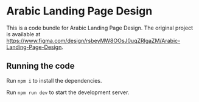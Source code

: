 
  # Arabic Landing Page Design

  This is a code bundle for Arabic Landing Page Design. The original project is available at https://www.figma.com/design/rsbeyMW8OOsJ0uqZRlgaZM/Arabic-Landing-Page-Design.

  ## Running the code

  Run `npm i` to install the dependencies.

  Run `npm run dev` to start the development server.
  